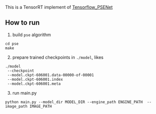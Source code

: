 This is a TensorRT implement of [Tensorflow_PSENet](https://github.com/liuheng92/tensorflow_PSENet)

## How to run
1. build `pse` algorithm
```
cd pse
make
```
2. prepare trained checkpoints in `./model`, likes
```
./model
 --checkpoint
 --model.ckpt-606001.data-00000-of-00001
 --model.ckpt-606001.index
 --model.ckpt-606001.meta
```

3. run main.py
```
python main.py --model_dir MODEL_DIR --engine_path ENGINE_PATH  --image_path IMAGE_PATH
```